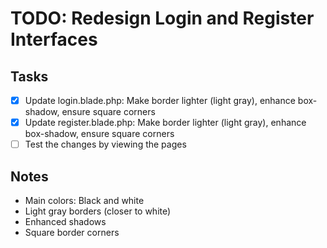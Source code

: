 # TODO: Redesign Login and Register Interfaces

## Tasks
- [x] Update login.blade.php: Make border lighter (light gray), enhance box-shadow, ensure square corners
- [x] Update register.blade.php: Make border lighter (light gray), enhance box-shadow, ensure square corners
- [ ] Test the changes by viewing the pages

## Notes
- Main colors: Black and white
- Light gray borders (closer to white)
- Enhanced shadows
- Square border corners
